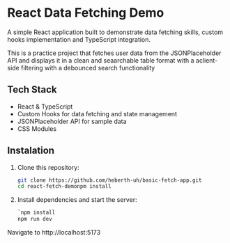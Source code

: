 # React Data Fetching Demo

A simple React application built to demonstrate data fetching skills, custom hooks implementation and TypeScript integration.

This is a practice project that fetches user data from the JSONPlaceholder API and displays it in a clean and seaarchable table format with a aclient-side filtering with a debounced search functionality

## Tech Stack

- React & TypeScript
- Custom Hooks for data fetching and state management
- JSONPlaceholder API for sample data
- CSS Modules

## Instalation

1. Clone this repository:

   ```bash
   git clone https://github.com/heberth-uh/basic-fetch-app.git
   cd react-fetch-demonpm install
   ```
2. Install dependencies and start the server:

   ```bash
   `npm install
   npm run dev
   ```

Navigate to http://localhost:5173
